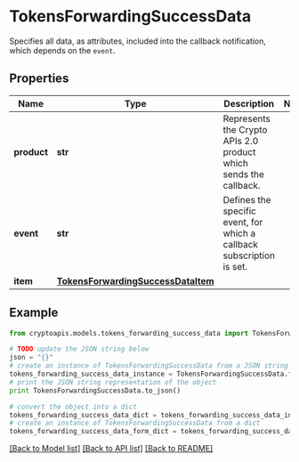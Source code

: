 # TokensForwardingSuccessData

Specifies all data, as attributes, included into the callback notification, which depends on the `event`.

## Properties
Name | Type | Description | Notes
------------ | ------------- | ------------- | -------------
**product** | **str** | Represents the Crypto APIs 2.0 product which sends the callback. | 
**event** | **str** | Defines the specific event, for which a callback subscription is set. | 
**item** | [**TokensForwardingSuccessDataItem**](TokensForwardingSuccessDataItem.md) |  | 

## Example

```python
from cryptoapis.models.tokens_forwarding_success_data import TokensForwardingSuccessData

# TODO update the JSON string below
json = "{}"
# create an instance of TokensForwardingSuccessData from a JSON string
tokens_forwarding_success_data_instance = TokensForwardingSuccessData.from_json(json)
# print the JSON string representation of the object
print TokensForwardingSuccessData.to_json()

# convert the object into a dict
tokens_forwarding_success_data_dict = tokens_forwarding_success_data_instance.to_dict()
# create an instance of TokensForwardingSuccessData from a dict
tokens_forwarding_success_data_form_dict = tokens_forwarding_success_data.from_dict(tokens_forwarding_success_data_dict)
```
[[Back to Model list]](../README.md#documentation-for-models) [[Back to API list]](../README.md#documentation-for-api-endpoints) [[Back to README]](../README.md)


